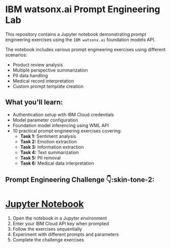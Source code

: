 # IBM watsonx.ai Prompt Engineering Lab

This repository contains a Jupyter notebook demonstrating prompt engineering exercises using the `IBM watsonx.ai` foundation models API. 

The notebook includes various prompt engineering exercises using different scenarios:
- Product review analysis
- Multiple perspective summarization
- PII data handling
- Medical record interpretation
- Custom prompt template creation

## What you'll learn:

- Authentication setup with IBM Cloud credentials
- Model parameter configuration
- Foundation model inferencing using WML API
- 10 practical prompt engineering exercises covering:
  - **Task 1:** Sentiment analysis
  - **Task 2:** Emotion extraction
  - **Task 3:** Information extraction
  - **Task 4:** Text summarization
  - **Task 5:** PII removal
  - **Task 6:** Medical data interpretation

## Prompt Engineering Challenge :point_down::skin-tone-2:

# [Jupyter Notebook](../lab-3-prompt-engineering/prompt-engineering.ipynb)

1. Open the notebook in a Jupyter environment
2. Enter your IBM Cloud API key when prompted
3. Follow the exercises sequentially
4. Experiment with different prompts and parameters
5. Complete the challenge exercises
